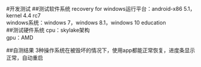 #开发测试
##测试软件系统
recovery for windows运行平台：android-x86 5.1，kernel 4.4 rc7  
windows系统：windows 7，windows 8.1，windows 10 education  
##测试硬件系统
cpu：skylake架构  
gpu：AMD  


##自测结果
3种操作系统在被毁坏的情况下，使用app都能正常恢复，进度条显示正常，自动重启 
